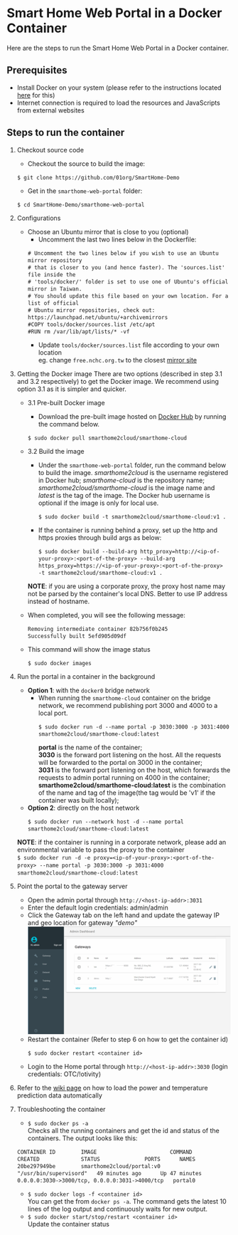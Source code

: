 Smart Home Web Portal in a Docker Container
===========================================

Here are the steps to run the Smart Home Web Portal in a Docker container.

## Prerequisites
* Install Docker on your system (please refer to the instructions located [here](https://docs.docker.com/engine/installation/) for this)
* Internet connection is required to load the resources and JavaScripts from external websites

## Steps to run the container
1. Checkout source code
    * Checkout the source to build the image:
    ```
    $ git clone https://github.com/01org/SmartHome-Demo
    ```
    * Get in the `smarthome-web-portal` folder:
    ```
    $ cd SmartHome-Demo/smarthome-web-portal
    ```

2. Configurations
    * Choose an Ubuntu mirror that is close to you (optional)
        - Uncomment the last two lines below in the Dockerfile:
        ```
        # Uncomment the two lines below if you wish to use an Ubuntu mirror repository
        # that is closer to you (and hence faster). The 'sources.list' file inside the
        # 'tools/docker/' folder is set to use one of Ubuntu's official mirror in Taiwan.
        # You should update this file based on your own location. For a list of official
        # Ubuntu mirror repositories, check out: https://launchpad.net/ubuntu/+archivemirrors
        #COPY tools/docker/sources.list /etc/apt
        #RUN rm /var/lib/apt/lists/* -vf
        ```
        - Update `tools/docker/sources.list` file according to your own location    
        eg. change `free.nchc.org.tw` to the closest [mirror site](https://launchpad.net/ubuntu/+archivemirrors)

3. Getting the Docker image
   There are two options (described in step 3.1 and 3.2 respectively) to get the Docker image. We recommend using option 3.1 as it is simpler and quicker.

   + 3.1 Pre-built Docker image
       * Download the pre-built image hosted on [Docker Hub](https://hub.docker.com/r/smarthome2cloud/smarthome-cloud/) by running the command below.
       ```
       $ sudo docker pull smarthome2cloud/smarthome-cloud
       ```

   + 3.2 Build the image
       * Under the `smarthome-web-portal` folder, run the command below to build the image. *smarthome2cloud* is the username registered in Docker hub; *smarthome-cloud* is the repository name; *smarthome2cloud/smarthome-cloud* is the image name and *latest* is the tag of the image. The Docker hub username is optional if the image is only for local use.
          ```
          $ sudo docker build -t smarthome2cloud/smarthome-cloud:v1 .
          ```
       * If the container is running behind a proxy, set up the http and https proxies through build args as below:
           ```
           $ sudo docker build --build-arg http_proxy=http://<ip-of-your-proxy>:<port-of-the-proxy> --build-arg  https_proxy=https://<ip-of-your-proxy>:<port-of-the-proxy>  -t smarthome2cloud/smarthome-cloud:v1 .
           ```
        **NOTE**: if you are using a corporate proxy, the proxy host name may not be parsed by the container's local DNS. Better to use IP address instead of hostname.
    * When completed, you will see the following message:
        ```
        Removing intermediate container 82b756f0b245
        Successfully built 5efd905d09df
        ```
    * This command will show the image status
        ```
        $ sudo docker images
        ```

4. Run the portal in a container in the background
   * **Option 1**: with the `docker0` bridge network    
      * When running the `smarthome-cloud` container on the bridge network, we recommend publishing port 3000 and 4000 to a local port.
        ```
        $ sudo docker run -d --name portal -p 3030:3000 -p 3031:4000 smarthome2cloud/smarthome-cloud:latest
        ```
        **portal** is the name of the container;    
        **3030** is the forward port listening on the host. All the requests will be forwarded to the portal on 3000 in the container;    
        **3031** is the forward port listening on the host, which forwards the requests to admin portal running on 4000 in the container;    
        **smarthome2cloud/smarthome-cloud:latest** is the combination of the name and tag of the image(the tag would be 'v1' if the container was built locally);    
   * **Option 2**: directly on the host network
       ```
       $ sudo docker run --network host -d --name portal smarthome2cloud/smarthome-cloud:latest
       ```
    **NOTE**: if the container is running in a corporate network, please add an environmental variable to pass the proxy to the container    
       ```
       $ sudo docker run -d -e proxy=<ip-of-your-proxy>:<port-of-the-proxy> --name portal -p 3030:3000 -p 3031:4000 smarthome2cloud/smarthome-cloud:latest
       ```

5. Point the portal to the gateway server
   * Open the admin portal through `http://<host-ip-addr>:3031`
   * Enter the default login credentials: admin/admin
   * Click the Gateway tab on the left hand and update the gateway IP and geo location for gateway *"demo"*    
      ![admin portal](../../screenshots/smarthome-adminportal.PNG)
   * Restart the container (Refer to step 6 on how to get the container id)
      ```
      $ sudo docker restart <container id>
      ```
   * Login to the Home portal through `http://<host-ip-addr>:3030` (login credentials: OTC/!otivity)

6. Refer to the [wiki page](https://github.com/01org/SmartHome-Demo/wiki/How-to-load-weather-and-power-prediction-data-automatically%3F) on how to load the power and temperature prediction data automatically

7. Troubleshooting the container
    * `$ sudo docker ps -a`    
    Checks all the running containers and get the id and status of the containers. The output looks like this:
    ```
    CONTAINER ID        IMAGE                       COMMAND                  CREATED             STATUS              PORTS      NAMES
    20be297949be        smarthome2cloud/portal:v0   "/usr/bin/supervisord"   49 minutes ago      Up 47 minutes       0.0.0.0:3030->3000/tcp, 0.0.0.0:3031->4000/tcp   portal0
    ```
    * `$ sudo docker logs -f <container id>`    
    You can get the <container id> from `docker ps -a`. The command gets the latest 10 lines of the log output and continuously waits for new output.
    * `$ sudo docker start/stop/restart <container id>`    
    Update the container status